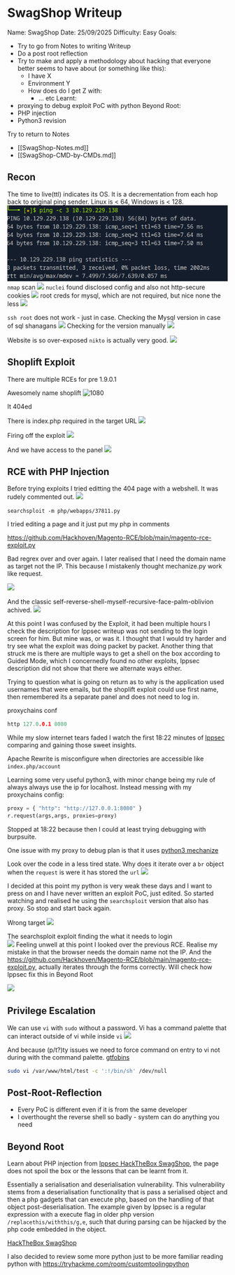# SwagShop Writeup

Name: SwagShop
Date:  25/09/2025
Difficulty:  Easy
Goals:  
- Try to go from Notes to writing Writeup
- Do a post root reflection
- Try to make and apply a methodology about hacking that everyone better seems to have about (or something like this):
	- I have X
	- Environment Y
	- How does do I get Z with:
		- ... etc
Learnt:
- proxying to debug exploit PoC with python
Beyond Root:
- PHP injection 
- Python3 revision

Try to return to Notes 
- [[SwagShop-Notes.md]]
- [[SwagShop-CMD-by-CMDs.md]]


## Recon

The time to live(ttl) indicates its OS. It is a decrementation from each hop back to original ping sender. Linux is < 64, Windows is < 128.
![ping](Screenshots/ping.png)
`nmap` scan
![](nmap-swagshop.png)
`nuclei` found disclosed config and also not http-secure cookies
![](nuclei.png)
root creds for mysql, which are not required, but nice none the less
![](configexposed.png)

`ssh root` does not work - just in case. Checking the Mysql version in case of sql shanagans
![](sqlversions-admin.png)
Checking for the version manually
![](magento-version.png)

Website is so over-exposed `nikto` is actually very good.
![](nikto.png)

## Shoplift Exploit

There are multiple RCEs for pre 1.9.0.1

Awesomely name shoplift
![1080](explainingtheexploit.png)

It 404ed 

There is index.php required in the target URL
![](irememberedtheindexphpfromtheexploitandaaaahed.png)

Firing off the exploit
![](shoplifter.png)

And we have access to the panel
![](adminpanel.png)


## RCE with PHP Injection

Before trying exploits I tried editting the 404 page with a webshell. It was rudely commented out.
![](whatcommentingout.png)

`searchsploit -m php/webapps/37811.py`

I tried editing a page and it just put my php in comments

https://github.com/Hackhoven/Magento-RCE/blob/main/magento-rce-exploit.py

Bad regrex over and over again. I later realised that I need the domain name as target not the IP. This because I mistakenly thought mechanize.py work like request. 

![](pythonisreREEEEEEEEEEEEE.png)

And the classic self-reverse-shell-myself-recursive-face-palm-oblivion achived. 
![](wtfisthisexploit.png)

At this point I was confused by the Exploit, it had been multiple hours I check the description for Ippsec writeup was not sending to the login screen for him. But mine was, or was it. I thought that I would try harder and try see what the exploit was doing packet by packet. Another thing that struck me is there are multiple ways to get a shell on the box according to Guided Mode, which I concernedly found no other exploits, Ippsec description did not show that there we alternate ways either.

Trying to question what is going on return as to why is the application used usernames that were emails, but the shoplift exploit could use first name, then remembered its a separate panel and does not need to log in. 

proxychains conf
```c
http 127.0.0.1 8080
```

While my slow internet tears faded I watch the first 18:22 minutes of [Ippsec](https://www.youtube.com/watch?v=qECG2_8xw_s) comparing and gaining those sweet insights.

Apache Rewrite is misconfigure when directories are accessible like `index.php/account`

Learning some very useful python3, with minor change being my rule of always always use the ip for localhost. Instead messing with my proxychains config:
```python
proxy = { "http": "http://127.0.0.1:8080" }
r.request(args,args, proxies=proxy)
```

Stopped at 18:22 because then I could at least trying debugging with burpsuite.

One issue with my proxy to debug plan is that it uses [python3 mechanize](https://mechanize.readthedocs.io/en/latest/)

Look over the code in a less tired state. Why does it iterate over a `br` object when the `request` is were it has stored the `url`
![](request.png)

I decided at this point my python is very weak these days and I want to press on and I have never written an exploit PoC, just edited. So started watching and realised he using the `searchsploit` version that also has proxy. So stop and start back again.

Wrong target
![](firsterrorotherrce.png)

The searchsploit exploit finding the what it needs to login   
![](rceothererror.png)
Feeling unwell at this point I looked over the previous RCE. Realise my mistake in that the browser needs the domain name not the IP. And the https://github.com/Hackhoven/Magento-RCE/blob/main/magento-rce-exploit.py, actually iterates through the forms correctly. Will check how Ippsec fix this in Beyond Root

![](hurray.png)

## Privilege Escalation

We can use `vi` with `sudo` without a password. Vi has a command palette that can interact outside of vi while inside `vi` 
![](sudonopasswdvi.png)


And because (p/t?)ty issues we need to force command on entry to vi not during with the command palette. [gtfobins](https://gtfobins.github.io/gtfobins/vi/#sudo)
```bash
sudo vi /var/www/html/test -c ':!/bin/sh' /dev/null
```

## Post-Root-Reflection  

- Every PoC is different even if it is from the same developer
- I overthought the reverse shell so badly - system can do anything you need

## Beyond Root

Learn about PHP injection from [Ippsec HackTheBox SwagShop](https://www.youtube.com/watch?v=qECG2_8xw_s), the page does not spoil the box or the lessons that can be learnt from it.

Essentially a serialisation and deserialisation vulnerability. This vulnerability stems from a deserialisation functionality that is pass a serialised object and then a php gadgets that can execute php, based on the handling of that object post-deserialisation. The example given by Ippsec is a  regular expression with a execute flag in older php version `/replacethis/withthis/g,e`, such that during parsing can be hijacked by the php code embedded in the object.

[HackTheBox SwagShop](https://www.youtube.com/watch?v=qECG2_8xw_s)

I also decided to review some more python just to be more familiar reading python with https://tryhackme.com/room/customtoolingpython